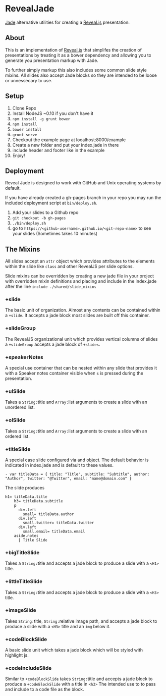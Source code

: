 RevealJade
==========

[Jade](https://github.com/visionmedia/jade) alternative utilities for creating a [Reveal.js](https://github.com/hakimel/reveal.js) presentation.

## About

This is an implementation of [Reveal.js](https://github.com/hakimel/reveal.js) that simplifes the creation of presentations by treating it as a bower dependency and allowing you to generate you presentation markup with Jade.

To further simply markup this also includes some common slide style mixins. All slides also accept Jade blocks so they are intended to be loose or unnessecary to use.


## Setup

1. Clone Repo
2. Install NodeJS ~0.10 if you don't have it
3. `npm install -g grunt bower`
4. `npm install`
5. `bower install`
6. `grunt serve`
7. Checkout the example page at localhost:8000/example
8. Create a new folder and put your index.jade in there
9. include header and footer like in the example
10. Enjoy!

## Deployment

Reveal Jade is designed to work with GitHub and Unix operating systems by default.

If you have already created a gh-pages branch in your repo you may run the included deployment script at `bin/deploy.sh`.

1. Add your slides to a Github repo
2. `git checkout -b gh-pages`
3. `./bin/deploy.sh`
4. go to `https://<github-username>.github.io/<git-repo-name>` to see your slides (Sometimes takes 10 minutes)

## The Mixins

All slides accept an `attr` object which provides attributes to the elements within the slide like `class` and other RevealJS per slide options.

Slide mixins can be overridden by creating a new jade file in your project with overridden mixin definitions and placing and include in the index.jade after the line `include ./shared/slide_mixins`

### +slide

The basic unit of organization. Almost any contents can be contained within a `+slide`. It accepts a jade block most slides are built off this container.

### +slideGroup

The RevealJS organizational unit which provides vertical columns of slides a `+slideGroup` accepts a jade block of `+slides`.

### +speakerNotes

A special use container that can be nested within any slide that provides it with a Speaker notes container visible when `s` is pressed during the presentation.

### +ulSlide

Takes a `String:`title and `Array:`list arguments to create a slide with an unordered list.

### +olSlide

Takes a `String:`title and `Array:`list arguments to create a slide with an ordered list.

### +titleSlide

A special case slide configured via and object. The default behavior is indicated in index.jade and is default to these values.

```
- var titleData = { title: "Title", subtitle: "Subtitle", author: "Author", twitter: "@Twitter", email: "name@domain.com" }
```

The slide produces
```
h1= titleData.title
    h3= titleData.subtitle
    p
      div.left
        small= titleData.author
      div.left
        small.twitter= titleData.twitter
      div.left
        small.email= titleData.email
    aside.notes
      | Title Slide
```

### +bigTitleSlide

Takes a `String:`title and accepts a jade block to produce a slide with a `<H1>` title.

### +littleTitleSlide

Takes a `String:`title and accepts a jade block to produce a slide with a `<H3>` title.

### +imageSlide

Takes `String:`title, `String:`relative image path, and accepts a jade block to produce a slide with a `<H3>` title and an `img` below it.

### +codeBlockSlide

A basic slide unit which takes a jade block which will be styled with highlight js.

### +codeIncludeSlide

Similar to `+codeBlockSlide` takes `String:`title and accepts a jade block to produce a `+codeBlockSlide` with a title in `<h3>` The intended use to to pass and include to a code file as the block.
